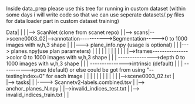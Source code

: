 Inside data_prep please use this tree for running in custom dataset (within some days i will write code so that we can use seperate datasets/.py files for data loader part in custom dataset training)

Data|
    |
    |
    |--> ScanNet (clone from scanet repo)
    |
    |--> scans|-->scene0003_02|-->annotation----------->Segmentation----->0 to 1000 images with w,h,3 shape
	|		  |				  |---> plane_info.npy (usage is optional)
	|		  |				  |---> planes.npy(use plan parameters)
    |         |               |
    |         |               |
    |         |               |
    |         |		          |-->frames--------------->color 0 to 1000 images with w,h,3 shape
    |		  |			      |         --------------->depth 0 to 1000 images with w,h,3 shape
    |		  |		          |         --------------->intrinsic (default)
    |		  |			      |          ----------->pose (default)	or else could be got from using "--testingIndex=0" for each image                    	 |		   |			   |
    |         |               |
    |         |               |
    |         |               |-->scene0003_02.txt 
    |         
    |--> tasks|
    |         |----> Scannetv2-labels.combined.tsv
    |
    |--> anchor_planes_N.npy
    |
    |-->invalid_indices_test.txt
    |
    |--> invalid_indices_train.txt
    |
    |
